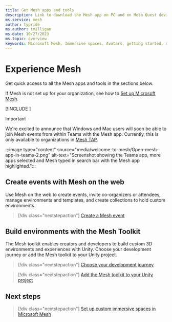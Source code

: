 ```yaml
---
title: Get Mesh apps and tools
description: Link to download the Mesh app on PC and on Meta Quest devices.
ms.service: mesh
author: typride
ms.author: tmilligan
ms.date: 10/27/2023
ms.topic: overview
keywords: Microsoft Mesh, Immersive spaces, Avatars, getting started, documentation, features
---
```


# Experience Mesh

Get quick access to all the Mesh apps and tools in the sections below.

If Mesh is not set up for your organization, see how to [Set up Microsoft Mesh](Setup/Content/setup-m365-mesh.md).

[!INCLUDE [<download-apps>](<includes/download-apps.md>)]

>[!IMPORTANT]
> We're excited to announce that Windows and Mac users will soon be able to join Mesh events from within Teams with the Mesh app. Currently, this is only available to organizations in [Mesh TAP](../develop/mesh-tap-participants.md).
>
> :::image type="content" source="media/welcome-to-mesh/Open-mesh-app-in-teams-2.png" alt-text="Screenshot showing the Teams app, more apps selected and Mesh typed in search bar with the Mesh app highlighted.":::

## Create events with Mesh on the web

Use Mesh on the web to create events, invite co-organizers or attendees, manage environments and templates, and create collections to hold custom environments.

> [!div class="nextstepaction"]
> [Create a Mesh event](https://mesh.cloud.microsoft/)

## Build environments with the Mesh Toolkit

The Mesh toolkit enables creators and developers to build custom 3D environments and experiences with Unity. Choose your development journey or add the Mesh toolkit to your Unity project.

> [!div class="nextstepaction"]
> [Choose your development journey](develop/getting-started/choose-your-journey.md)

> [!div class="nextstepaction"]
> [Add the Mesh toolkit to your Unity project](develop/build-your-basic-environment/add-the-mesh-toolkit-package.md)

## Next steps

> [!div class="nextstepaction"]
> [Set up custom immersive spaces in Microsoft Mesh](Setup/Content/setup-m365-mesh.md)
